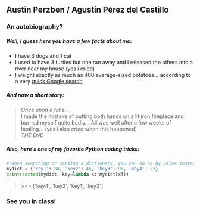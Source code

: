 ## Austin Perzben / Agustín Pérez del Castillo

### An autobiography?

##### Well, I guess here you have a few facts about me:
- I have 3 dogs and 1 cat
- I used to have 3 turtles but one ran away and I released the others into a river near my house (yes i cried)
- I weight exactly as much as 400 average-sized potatoes... according to a very [quick Google search](https://www.google.com/search?rlz=1C1CHBF_enPY851PY851&sxsrf=ALeKk01YTcECykciBTJUXdCXdXufT6VLAg%3A1610994299803&ei=e9IFYPe3MKTB0PEPgbiLMA&q=average+weight+of+a+potato+in+kg&oq=average+weight+of+a+potato+in+kg&gs_lcp=CgZwc3ktYWIQAzIICCEQFhAdEB46BAgAEEc6CwgAEMkDEBYQChAeUIg-WO0-YP0_aABwA3gAgAFYiAGsAZIBATKYAQCgAQGqAQdnd3Mtd2l6yAEIwAEB&sclient=psy-ab&ved=0ahUKEwi34eW3jabuAhWkIDQIHQHcAgYQ4dUDCA0&uact=5).

##### And now a short story:
> _Once upon a time..._  
> I made the mistake of putting both hands on a lit iron fireplace and burned myself quite badly... All was well after a few weeks of healing... (yes i also cried when this happened)  
> _THE END_

##### Also, here's one of my **favorite** Python coding tricks:

```python
# When searching or sorting a dictionary, you can do so by value instead of by key using a simple lambda function!
mydict = {'key1': 84, 'key2': 45, 'key3': 98, 'key4': 23}
print(sorted(mydict, key=lambda x: mydict[x]))
```
> \>\>\>  ['key4', 'key2', 'key1', 'key3']


### See you in class!